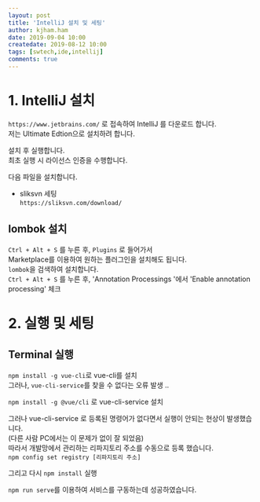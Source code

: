 ```yaml
---
layout: post
title: 'IntelliJ 설치 및 세팅'
author: kjham.ham
date: 2019-09-04 10:00
createdate: 2019-08-12 10:00
tags: [swtech,ide,intellij]
comments: true
---
```


# 1. IntelliJ 설치  
`https://www.jetbrains.com/` 로 접속하여 IntelliJ 를 다운로드 합니다.  
저는 Ultimate Edtion으로 설치하려 합니다.  

설치 후 실행합니다.  
최초 실행 시 라이선스 인증을 수행합니다.  

다음 파일을 설치합니다.  
- sliksvn 세팅  
`https://sliksvn.com/download/`  

## lombok 설치  
`Ctrl + Alt + S` 를 누른 후, `Plugins` 로 들어가서  
Marketplace를 이용하여 원하는 플러그인을 설치해도 됩니다.  
`lombok`을 검색하여 설치합니다.  
`Ctrl + Alt + S` 를 누른 후, 'Annotation Processings '에서 'Enable annotation processing' 체크  

# 2. 실행 및 세팅  

## Terminal 실행  
`npm install -g vue-cli`로 vue-cli를 설치  
그러나, `vue-cli-service`를 찾을 수 없다는 오류 발생 ..  

`npm install -g @vue/cli` 로 vue-cli-service 설치  

그러나 vue-cli-service 로 등록된 명령어가 없다면서 실행이 안되는 현상이 발생했습니다.  
(다른 사람 PC에서는 이 문제가 없이 잘 되었음)  
따라서 개발망에서 관리하는 리파지토리 주소를 수동으로 등록 했습니다.  
`npm config set registry [리파지토리 주소]`  

그리고 다시 `npm install` 실행  

`npm run serve`를 이용하여 서비스를 구동하는데 성공하였습니다.  
